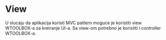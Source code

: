 # View

U slucaju da aplikacija koristi MVC pattern moguce je koristiti view WTOOLBOX-a za kreiranje UI-a. Sa view-om potrebno je koristiti i controller WTOOLBOX-a.